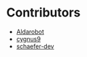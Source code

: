 # Contributors
- [Aldarobot](https://github.com/Aldarobot)
- [cygnus9](https://github.com/cygnus9)
- [schaefer-dev](https://github.com/schaefer-dev)
